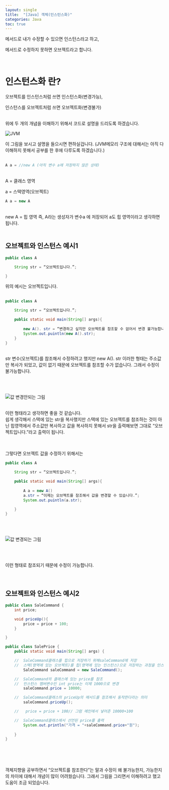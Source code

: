 ```yaml
---
layout: single
title:  "[Java] 객체(인스턴스화)"
categories: Java
toc: true
---
```


메서드로 내가 수정할 수 있으면 인스턴스라고 하고,

메서드로 수정하지 못하면 오브젝트라고 합니다.

<br/>

# 인스턴스화 란? #
오브젝트를 인스턴스처럼 쓰면 인스턴스화(변경가능),

인스턴스를 오브젝트처럼 쓰면 오브젝트화(변경불가)
<br/><br/>


위에 두 개의 개념을 이해하기 위해서 코드로 설명을 드리도록 하겠습니다.

 ![JVM](https:/images/2023-03-16-Thread/jvm.JPG) 

이 그림을 보시고 설명을 들으시면 편하실겁니다. (JVM메모리 구조에 대해서는 아직 다 이해하지 못해서 공부를 한 후에 다루도록 하겠습니다.)
<br/><br/>

```java
A a = //new A (아직 변수 a에 저장하지 않은 상태)
```

<br/>
A = 클래스 영역

a = 스택영역(오브젝트)
<br/>

```java
A a = new A
```

<br/>
new A = 힙 영역 즉, A라는 생성자가 변수a 에 저장되어 a도 힙 영역이라고 생각하면 됩니다.
<br/><br/>

## 오브젝트와 인스턴스 예시1 ##

```java
public class A

	String str = “오브젝트입니다.”;

}
```

위의 예시는 오브젝트입니다.
<br/><br/>

```java
public class A

	String str = “오브젝트입니다.”;

	public static void main(String[] args){
	
		new A(). str = “변경하고 싶지만 오브젝트를 참조할 수 없어서 변경 불가능합니다.”;
		System.out.puintln(new A().str);
	}
}
```
<br/>
str 변수(오브젝트)를 참조해서 수정하려고 했지만 new A(). str 이러한 형태는 주소값만 복사가 되었고, 값이 없기 때문에 오브젝트를 참조할 수가 없습니다. 그래서 수정이 불가능합니다.

<br/><br/>

 ![값 변경안되는 그림](https:/images/2023-03-19-instance/주소값%20수정안됨.JPG) 

<br/>
이런 형태라고 생각하면 좋을 것 같습니다. 

<br/>
쉽게 생각해서 스택에 있는 str을 복사했지만 스택에 있는 오브젝트를 참조하는 것이 아닌 힙영역에서 주소값만 복사하고 값을 복사하지 못해서 str을 출력해보면 그대로 “오브젝트입니다.”라고 출력이 됩니다.

<br/><br/>
그렇다면 오브젝트 값을 수정하기 위해서는 

```java
public class A

	String str = “오브젝트입니다.”;

	public static void main(String[] args){
	
		A a = new A()
		a.str = “이제는 오브젝트를 참조해서 값을 변경할 수 있습니다.”;
		System.out.puintln(a.str);

	}
}
```

<br/><br/>

 ![값 변경되는 그림](https:/images/2023-03-19-instance/값%20변경됨.JPG)

<br/><br/>

이런 형태로 참조되기 때문에 수정이 가능합니다.
<br/><br/><br/>




## 오브젝트와 인스턴스 예시2 ##

```java
public class SaleCommand {
	int price;	

	void priceUp(){
		price = price + 100;
	}

}
```

```java
public class SalePrice {
	public static void main(String[] args) {

	//	SaleCommand클래스를 힙으로 저장하기 위해saleCommand에 저장
	//	스택(영역에 있는 오브젝트)를 힙(영역에 있는 인스턴스)으로 저장하는 과정을 인스턴스 화라고 함
		SaleCommand saleCommand = new SaleCommand();

	//	SaleCommand의 클래스에 있는 price를 참조
	//	인스턴스 멤버변수인 int price는 이제 1000으로 변경
		saleCommand.price = 10000;

	//	SaleCommand클래스의 priceUp의 메서드를 참조해서 동작한다라는 의미	
		saleCommand.priceUp();

	//	 price = price + 100// 그럼 메인에서 넣어준 10000+100

	//	SaleCommand클래스에서 선언된 price를 출력
		System.out.println("가격 = "+saleCommand.price+"원");
	
	}
}
```
<br/><br/><br/>

객체지향을 공부하면서 “오브젝트를 참조한다”는 말과 수정이 왜 불가능한지, 가능한지의 차이에 대해서 개념이 많이 어려웠습니다. 그래서 그림을 그리면서 이해하려고 했고 도움이 조금 되었습니다.
<br/>